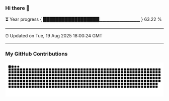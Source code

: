 ### Hi there 👋

⏳ Year progress { ██████████████████▁▁▁▁▁▁▁▁▁▁▁▁ } 63.22 %

---

⏰ Updated on Tue, 19 Aug 2025 18:00:24 GMT

---
### My GitHub Contributions

<picture>
  <source media="(prefers-color-scheme: dark)" srcset="https://raw.githubusercontent.com/AxyLm/axylm/output/github-contribution-grid-snake-dark.svg">
  <source media="(prefers-color-scheme: light)" srcset="https://raw.githubusercontent.com/AxyLm/axylm/output/github-contribution-grid-snake.svg">
  <img alt="github contribution grid snake animation" src="https://raw.githubusercontent.com/AxyLm/axylm/output/github-contribution-grid-snake.svg">
</picture>

